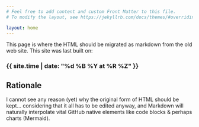 ```yaml
---
# Feel free to add content and custom Front Matter to this file.
# To modify the layout, see https://jekyllrb.com/docs/themes/#overriding-theme-defaults

layout: home
---
```


This page is where the HTML should be migrated as markdown from the old web site.  This site was last built on:
### {{ site.time | date: "%d %B %Y at %R %Z" }}

## Rationale

I cannot see any reason (yet) why the original form of HTML should be kept... considering that it all has to be edited anyway, and Markdown will naturally interpolate vital GitHub native elements like code blocks & perhaps charts (Mermaid).
